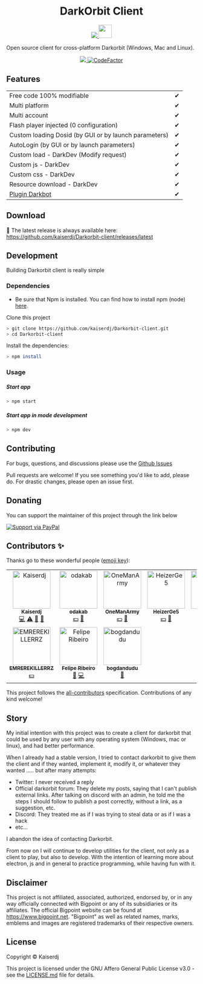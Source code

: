 <h1 align="center">DarkOrbit Client</h1> 

<p align="center">
  <a href="http://forthebadge.com/" target="_blank">
    <img src="http://forthebadge.com/images/badges/built-with-love.svg"/>
  </a>
  <a href="https://discord.gg/vHqAaxS7xF" target="_blank">
    <img src="https://img.shields.io/discord/819695791072608296.svg?label=Discord&logo=Discord&colorB=7289da&style=for-the-badge" height="35">
  </a>
</p>

Open source client for cross-platform Darkorbit (Windows, Mac and Linux).
<p align="center">
  <a href="https://github.com/kaiserdj/Darkorbit-client/blob/main/LICENSE" target="_blank">
    <img src="https://img.shields.io/badge/License-GPLv3-blue.svg"/>
  </a>
  <a href="https://www.codefactor.io/repository/github/kaiserdj/darkorbit-client">
    <img src="https://www.codefactor.io/repository/github/kaiserdj/darkorbit-client/badge" alt="CodeFactor" />
  </a>
</p>

## Features

|                                                                       |     |
| --------------------------------------------------------------------- | --- |
| Free code 100% modifiable                                             | ✔   |
| Multi platform                                                        | ✔   |
| Multi account                                                         | ✔   |
| Flash player injected (0 configuration)                               | ✔   |
| Custom loading Dosid (by GUI or by launch parameters)                 | ✔   |
| AutoLogin (by GUI or by launch parameters)                            | ✔   |
| Custom load - DarkDev (Modify request)                                | ✔   |
| Custom js - DarkDev                                                   | ✔   |
| Custom css - DarkDev                                                  | ✔   |
| Resource download - DarkDev                                           | ✔   |
| [Plugin Darkbot](https://github.com/kaiserdj/Plugin-Launcher-Darkbot) | ✔   |


Download
-------
🔽 The latest release is always available here: https://github.com/kaiserdj/Darkorbit-client/releases/latest
 
## Development
Building Darkorbit client is really simple

### Dependencies

* Be sure that Npm is installed. You can find how to install npm (node) [here](https://nodejs.org/en/).

Clone this project

```bash
> git clone https://github.com/kaiserdj/Darkorbit-client.git
> cd Darkorbit-client
```

Install the dependencies:

```bash
> npm install
```

### Usage
##### Start app

```bash
> npm start
```

##### Start app in mode development

```bash
> npm dev
```

## Contributing

For bugs, questions, and discussions please use the [Github Issues](https://github.com/kaiserdj/Darkorbit-client/issues)

Pull requests are welcome! If you see something you'd like to add, please do. For drastic changes, please open an issue first.

## Donating

You can support the maintainer of this project through the link below

[![Support via PayPal](https://cdn.rawgit.com/twolfson/paypal-github-button/1.0.0/dist/button.svg)](https://www.paypal.me/kaiserdj/)

## Contributors ✨

Thanks go to these wonderful people ([emoji key](https://allcontributors.org/docs/en/emoji-key)):

<!-- ALL-CONTRIBUTORS-LIST:START - Do not remove or modify this section -->
<!-- prettier-ignore-start -->
<!-- markdownlint-disable -->
<table>
  <tbody>
    <tr>
      <td align="center" valign="top" width="20%"><a href="http://kaiserdj.github.io"><img src="https://avatars2.githubusercontent.com/u/5487950?v=4?s=100" width="100px;" alt="Kaiserdj"/><br /><sub><b>Kaiserdj</b></sub></a><br /><a href="https://github.com/kaiserdj/Darkorbit-client/commits?author=kaiserdj" title="Code">💻</a> <a href="https://github.com/kaiserdj/Darkorbit-client/commits?author=kaiserdj" title="Tests">⚠️</a> <a href="#projectManagement-kaiserdj" title="Project Management">📆</a> <a href="#tool-kaiserdj" title="Tools">🔧</a></td>
      <td align="center" valign="top" width="20%"><a href="https://github.com/ODAKAB"><img src="https://avatars.githubusercontent.com/u/49538323?v=4?s=100" width="100px;" alt="odakab"/><br /><sub><b>odakab</b></sub></a><br /><a href="#financial-odakab" title="Financial">💵</a> <a href="#ideas-odakab" title="Ideas, Planning, & Feedback">🤔</a></td>
      <td align="center" valign="top" width="20%"><a href="https://github.com/QR4SH3D"><img src="https://avatars.githubusercontent.com/u/69433658?v=4?s=100" width="100px;" alt="OneManArmy"/><br /><sub><b>OneManArmy</b></sub></a><br /><a href="#financial-QR4SH3D" title="Financial">💵</a> <a href="#ideas-QR4SH3D" title="Ideas, Planning, & Feedback">🤔</a></td>
      <td align="center" valign="top" width="20%"><a href="https://github.com/HeizerGe5"><img src="https://avatars.githubusercontent.com/u/71152480?v=4?s=100" width="100px;" alt="HeizerGe5"/><br /><sub><b>HeizerGe5</b></sub></a><br /><a href="#financial-HeizerGe5" title="Financial">💵</a> <a href="#ideas-HeizerGe5" title="Ideas, Planning, & Feedback">🤔</a></td>
      <td align="center" valign="top" width="20%"><a href="https://github.com/SenttX1"><img src="https://avatars.githubusercontent.com/u/86185939?v=4?s=100" width="100px;" alt="SenttX1"/><br /><sub><b>SenttX1</b></sub></a><br /><a href="#financial-SenttX1" title="Financial">💵</a></td>
    </tr>
    <tr>
      <td align="center" valign="top" width="20%"><a href="https://github.com/EMREREKILLERRZ"><img src="https://avatars.githubusercontent.com/u/90413379?v=4?s=100" width="100px;" alt="EMREREKILLERRZ"/><br /><sub><b>EMREREKILLERRZ</b></sub></a><br /><a href="#financial-EMREREKILLERRZ" title="Financial">💵</a></td>
      <td align="center" valign="top" width="20%"><a href="https://github.com/Frenvius"><img src="https://avatars.githubusercontent.com/u/5433348?v=4?s=100" width="100px;" alt="Felipe Ribeiro"/><br /><sub><b>Felipe Ribeiro</b></sub></a><br /><a href="https://github.com/kaiserdj/Darkorbit-client/issues?q=author%3AFrenvius" title="Bug reports">🐛</a> <a href="https://github.com/kaiserdj/Darkorbit-client/commits?author=Frenvius" title="Code">💻</a></td>
      <td align="center" valign="top" width="20%"><a href="https://github.com/bogdandudu"><img src="https://avatars.githubusercontent.com/u/20356046?v=4?s=100" width="100px;" alt="bogdandudu"/><br /><sub><b>bogdandudu</b></sub></a><br /><a href="https://github.com/kaiserdj/Darkorbit-client/issues?q=author%3Abogdandudu" title="Bug reports">🐛</a></td>
    </tr>
  </tbody>
</table>

<!-- markdownlint-restore -->
<!-- prettier-ignore-end -->

<!-- ALL-CONTRIBUTORS-LIST:END -->

This project follows the [all-contributors](https://github.com/all-contributors/all-contributors) specification. Contributions of any kind welcome!

## Story

My initial intention with this project was to create a client for darkorbit that could be used by any user with any operating system (Windows, mac or linux), and had better performance.

When I already had a stable version, I tried to contact darkorbit to give them the client and if they wanted, implement it, modify it, or whatever they wanted ..... but after many attempts:
- Twitter: I never received a reply
- Official darkorbit forum: They delete my posts, saying that I can't publish external links. After talking on discord with an admin, he told me the steps I should follow to publish a post correctly, without a link, as a suggestion, etc.
- Discord: They treated me as if I was trying to steal data or as if I was a hack
- etc...

I abandon the idea of ​​contacting Darkorbit.

From now on I will continue to develop utilities for the client, not only as a client to play, but also to develop. With the intention of learning more about electron, js and in general to practice programming, while having fun with it.

## Disclaimer

This project is not affiliated, associated, authorized, endorsed by, or in any way officially connected with Bigpoint or any of its subsidiaries or its affiliates. The official Bigpoint website can be found at https://www.bigpoint.net. "Bigpoint" as well as related names, marks, emblems and images are registered trademarks of their respective owners.

## License

Copyright © Kaiserdj

This project is licensed under the GNU Affero General Public License v3.0 - see the [LICENSE.md](LICENSE.md) file for details.
